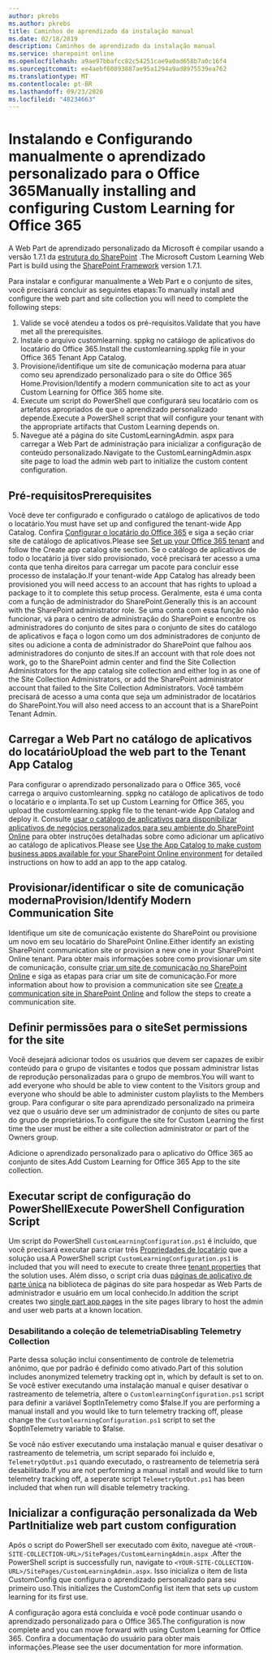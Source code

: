 ```yaml
---
author: pkrebs
ms.author: pkrebs
title: Caminhos de aprendizado da instalação manual
ms.date: 02/18/2019
description: Caminhos de aprendizado da instalação manual
ms.service: sharepoint online
ms.openlocfilehash: a9ae97bbafcc82c54251cae9a0ad658b7a0c16f4
ms.sourcegitcommit: ee4aebf60893887ae95a1294a9ad8975539ea762
ms.translationtype: MT
ms.contentlocale: pt-BR
ms.lasthandoff: 09/23/2020
ms.locfileid: "48234663"
---
```

# <a name="manually-installing-and-configuring-custom-learning-for-office-365"></a><span data-ttu-id="0e1af-103">Instalando e Configurando manualmente o aprendizado personalizado para o Office 365</span><span class="sxs-lookup"><span data-stu-id="0e1af-103">Manually installing and configuring Custom Learning for Office 365</span></span>

<span data-ttu-id="0e1af-104">A Web Part de aprendizado personalizado da Microsoft é compilar usando a versão 1.7.1 da [estrutura do SharePoint](https://docs.microsoft.com/sharepoint/dev/spfx/sharepoint-framework-overview) .</span><span class="sxs-lookup"><span data-stu-id="0e1af-104">The Microsoft Custom Learning Web Part is build using the [SharePoint Framework](https://docs.microsoft.com/sharepoint/dev/spfx/sharepoint-framework-overview) version 1.7.1.</span></span>

<span data-ttu-id="0e1af-105">Para instalar e configurar manualmente a Web Part e o conjunto de sites, você precisará concluir as seguintes etapas:</span><span class="sxs-lookup"><span data-stu-id="0e1af-105">To manually install and configure the web part and site collection you will need to complete the following steps:</span></span>

1. <span data-ttu-id="0e1af-106">Valide se você atendeu a todos os pré-requisitos.</span><span class="sxs-lookup"><span data-stu-id="0e1af-106">Validate that you have met all the prerequisites.</span></span>
1. <span data-ttu-id="0e1af-107">Instale o arquivo customlearning. sppkg no catálogo de aplicativos do locatário do Office 365.</span><span class="sxs-lookup"><span data-stu-id="0e1af-107">Install the customlearning.sppkg file in your Office 365 Tenant App Catalog.</span></span>
1. <span data-ttu-id="0e1af-108">Provisione/identifique um site de comunicação moderna para atuar como seu aprendizado personalizado para o site do Office 365 Home.</span><span class="sxs-lookup"><span data-stu-id="0e1af-108">Provision/Identify a modern communication site to act as your Custom Learning for Office 365 home site.</span></span>
1. <span data-ttu-id="0e1af-109">Execute um script do PowerShell que configurará seu locatário com os artefatos apropriados de que o aprendizado personalizado depende.</span><span class="sxs-lookup"><span data-stu-id="0e1af-109">Execute a PowerShell script that will configure your tenant with the appropriate artifacts that Custom Learning depends on.</span></span>
1. <span data-ttu-id="0e1af-110">Navegue até a página do site CustomLearningAdmin. aspx para carregar a Web Part de administração para inicializar a configuração de conteúdo personalizado.</span><span class="sxs-lookup"><span data-stu-id="0e1af-110">Navigate to the CustomLearningAdmin.aspx site page to load the admin web part to initialize the custom content configuration.</span></span>

## <a name="prerequisites"></a><span data-ttu-id="0e1af-111">Pré-requisitos</span><span class="sxs-lookup"><span data-stu-id="0e1af-111">Prerequisites</span></span>

<span data-ttu-id="0e1af-112">Você deve ter configurado e configurado o catálogo de aplicativos de todo o locatário.</span><span class="sxs-lookup"><span data-stu-id="0e1af-112">You must have set up and configured the tenant-wide App Catalog.</span></span> <span data-ttu-id="0e1af-113">Confira [Configurar o locatário do Office 365](https://docs.microsoft.com/sharepoint/dev/spfx/set-up-your-developer-tenant#create-app-catalog-site) e siga a seção criar site de catálogo de aplicativos.</span><span class="sxs-lookup"><span data-stu-id="0e1af-113">Please see [Set up your Office 365 tenant](https://docs.microsoft.com/sharepoint/dev/spfx/set-up-your-developer-tenant#create-app-catalog-site) and follow the Create app catalog site section.</span></span> <span data-ttu-id="0e1af-114">Se o catálogo de aplicativos de todo o locatário já tiver sido provisionado, você precisará ter acesso a uma conta que tenha direitos para carregar um pacote para concluir esse processo de instalação.</span><span class="sxs-lookup"><span data-stu-id="0e1af-114">If your tenant-wide App Catalog has already been provisioned you will need access to an account that has rights to upload a package to it to complete this setup process.</span></span> <span data-ttu-id="0e1af-115">Geralmente, esta é uma conta com a função de administrador do SharePoint.</span><span class="sxs-lookup"><span data-stu-id="0e1af-115">Generally this is an account with the SharePoint administrator role.</span></span> <span data-ttu-id="0e1af-116">Se uma conta com essa função não funcionar, vá para o centro de administração do SharePoint e encontre os administradores do conjunto de sites para o conjunto de sites do catálogo de aplicativos e faça o logon como um dos administradores de conjunto de sites ou adicione a conta de administrador do SharePoint que falhou aos administradores do conjunto de sites.</span><span class="sxs-lookup"><span data-stu-id="0e1af-116">If an account with that role does not work, go to the SharePoint admin center and find the Site Collection Administrators for the app catalog site collection and either log in as one of the Site Collection Administrators, or add the SharePoint administrator account that failed to the Site Collection Administrators.</span></span> <span data-ttu-id="0e1af-117">Você também precisará de acesso a uma conta que seja um administrador de locatários do SharePoint.</span><span class="sxs-lookup"><span data-stu-id="0e1af-117">You will also need access to an account that is a SharePoint Tenant Admin.</span></span>

## <a name="upload-the-web-part-to-the-tenant-app-catalog"></a><span data-ttu-id="0e1af-118">Carregar a Web Part no catálogo de aplicativos do locatário</span><span class="sxs-lookup"><span data-stu-id="0e1af-118">Upload the web part to the Tenant App Catalog</span></span>

<span data-ttu-id="0e1af-119">Para configurar o aprendizado personalizado para o Office 365, você carrega o arquivo customlearning. sppkg no catálogo de aplicativos de todo o locatário e o implanta.</span><span class="sxs-lookup"><span data-stu-id="0e1af-119">To set up Custom Learning for Office 365, you upload the customlearning.sppkg file to the tenant-wide App Catalog and deploy it.</span></span> <span data-ttu-id="0e1af-120">Consulte [usar o catálogo de aplicativos para disponibilizar aplicativos de negócios personalizados para seu ambiente do SharePoint Online](https://docs.microsoft.com/sharepoint/use-app-catalog) para obter instruções detalhadas sobre como adicionar um aplicativo ao catálogo de aplicativos.</span><span class="sxs-lookup"><span data-stu-id="0e1af-120">Please see [Use the App Catalog to make custom business apps available for your SharePoint Online environment](https://docs.microsoft.com/sharepoint/use-app-catalog) for detailed instructions on how to add an app to the app catalog.</span></span>

## <a name="provisionidentify-modern-communication-site"></a><span data-ttu-id="0e1af-121">Provisionar/identificar o site de comunicação moderna</span><span class="sxs-lookup"><span data-stu-id="0e1af-121">Provision/Identify Modern Communication Site</span></span>

<span data-ttu-id="0e1af-122">Identifique um site de comunicação existente do SharePoint ou provisione um novo em seu locatário do SharePoint Online.</span><span class="sxs-lookup"><span data-stu-id="0e1af-122">Either identify an existing SharePoint communication site or provision a new one in your SharePoint Online tenant.</span></span> <span data-ttu-id="0e1af-123">Para obter mais informações sobre como provisionar um site de comunicação, consulte [criar um site de comunicação no SharePoint Online](https://support.office.com/article/create-a-communication-site-in-sharepoint-online-7fb44b20-a72f-4d2c-9173-fc8f59ba50eb) e siga as etapas para criar um site de comunicação.</span><span class="sxs-lookup"><span data-stu-id="0e1af-123">For more information about how to provision a communication site see [Create a communication site in SharePoint Online](https://support.office.com/article/create-a-communication-site-in-sharepoint-online-7fb44b20-a72f-4d2c-9173-fc8f59ba50eb) and follow the steps to create a communication site.</span></span>

## <a name="set-permissions-for-the-site"></a><span data-ttu-id="0e1af-124">Definir permissões para o site</span><span class="sxs-lookup"><span data-stu-id="0e1af-124">Set permissions for the site</span></span>

<span data-ttu-id="0e1af-125">Você desejará adicionar todos os usuários que devem ser capazes de exibir conteúdo para o grupo de visitantes e todos que possam administrar listas de reprodução personalizadas para o grupo de membros.</span><span class="sxs-lookup"><span data-stu-id="0e1af-125">You will want to add everyone who should be able to view content to the Visitors group and everyone who should be able to administer custom playlists to the Members group.</span></span> <span data-ttu-id="0e1af-126">Para configurar o site para aprendizado personalizado na primeira vez que o usuário deve ser um administrador de conjunto de sites ou parte do grupo de proprietários.</span><span class="sxs-lookup"><span data-stu-id="0e1af-126">To configure the site for Custom Learning the first time the user must be either a site collection administrator or part of the Owners group.</span></span>

<span data-ttu-id="0e1af-127">Adicione o aprendizado personalizado para o aplicativo do Office 365 ao conjunto de sites.</span><span class="sxs-lookup"><span data-stu-id="0e1af-127">Add Custom Learning for Office 365 App to the site collection.</span></span>

## <a name="execute-powershell-configuration-script"></a><span data-ttu-id="0e1af-128">Executar script de configuração do PowerShell</span><span class="sxs-lookup"><span data-stu-id="0e1af-128">Execute PowerShell Configuration Script</span></span>

<span data-ttu-id="0e1af-129">Um script do PowerShell `CustomLearningConfiguration.ps1` é incluído, que você precisará executar para criar três [Propriedades de locatário](https://docs.microsoft.com/sharepoint/dev/spfx/tenant-properties) que a solução usa.</span><span class="sxs-lookup"><span data-stu-id="0e1af-129">A PowerShell script `CustomLearningConfiguration.ps1` is included that you will need to execute to create three [tenant properties](https://docs.microsoft.com/sharepoint/dev/spfx/tenant-properties) that the solution uses.</span></span> <span data-ttu-id="0e1af-130">Além disso, o script cria duas [páginas de aplicativo de parte única](https://docs.microsoft.com/sharepoint/dev/spfx/web-parts/single-part-app-pages) na biblioteca de páginas do site para hospedar as Web Parts de administrador e usuário em um local conhecido.</span><span class="sxs-lookup"><span data-stu-id="0e1af-130">In addition the script creates two [single part app pages](https://docs.microsoft.com/sharepoint/dev/spfx/web-parts/single-part-app-pages) in the site pages library to host the admin and user web parts at a known location.</span></span>

### <a name="disabling-telemetry-collection"></a><span data-ttu-id="0e1af-131">Desabilitando a coleção de telemetria</span><span class="sxs-lookup"><span data-stu-id="0e1af-131">Disabling Telemetry Collection</span></span>

<span data-ttu-id="0e1af-132">Parte dessa solução inclui consentimento de controle de telemetria anônimo, que por padrão é definido como ativado.</span><span class="sxs-lookup"><span data-stu-id="0e1af-132">Part of this solution includes anonymized telemetry tracking opt in, which by default is set to on.</span></span> <span data-ttu-id="0e1af-133">Se você estiver executando uma instalação manual e quiser desativar o rastreamento de telemetria, altere o `CustomlearningConfiguration.ps1` script para definir a variável $optInTelemetry como $false.</span><span class="sxs-lookup"><span data-stu-id="0e1af-133">If you are performing a manual install and you would like to turn telemetry tracking off, please change the `CustomlearningConfiguration.ps1` script to set the $optInTelemetry variable to $false.</span></span>

<span data-ttu-id="0e1af-134">Se você não estiver executando uma instalação manual e quiser desativar o rastreamento de telemetria, um script separado foi incluído e, `TelemetryOptOut.ps1` quando executado, o rastreamento de telemetria será desabilitado.</span><span class="sxs-lookup"><span data-stu-id="0e1af-134">If you are not performing a manual install and would like to turn telemetry tracking off, a seperate script `TelemetryOptOut.ps1` has been included that when run will disable telemetry tracking.</span></span>

## <a name="initialize-web-part-custom-configuration"></a><span data-ttu-id="0e1af-135">Inicializar a configuração personalizada da Web Part</span><span class="sxs-lookup"><span data-stu-id="0e1af-135">Initialize web part custom configuration</span></span>

<span data-ttu-id="0e1af-136">Após o script do PowerShell ser executado com êxito, navegue até `<YOUR-SITE-COLLECTION-URL>/SitePages/CustomLearningAdmin.aspx` .</span><span class="sxs-lookup"><span data-stu-id="0e1af-136">After the PowerShell script is successfully run, navigate to `<YOUR-SITE-COLLECTION-URL>/SitePages/CustomLearningAdmin.aspx`.</span></span> <span data-ttu-id="0e1af-137">Isso inicializa o item de lista CustomConfig que configura o aprendizado personalizado para seu primeiro uso.</span><span class="sxs-lookup"><span data-stu-id="0e1af-137">This initializes the CustomConfig list item that sets up custom learning for its first use.</span></span>

<span data-ttu-id="0e1af-138">A configuração agora está concluída e você pode continuar usando o aprendizado personalizado para o Office 365.</span><span class="sxs-lookup"><span data-stu-id="0e1af-138">The configuration is now complete and you can move forward with using Custom Learning for Office 365.</span></span> <span data-ttu-id="0e1af-139">Confira a documentação do usuário para obter mais informações.</span><span class="sxs-lookup"><span data-stu-id="0e1af-139">Please see the user documentation for more information.</span></span>